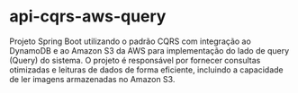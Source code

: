 # api-cqrs-aws-query
Projeto Spring Boot utilizando o padrão CQRS com integração ao DynamoDB e ao Amazon S3 da AWS para implementação do lado de query (Query) do sistema. O projeto é responsável por fornecer consultas otimizadas e leituras de dados de forma eficiente, incluindo a capacidade de ler imagens armazenadas no Amazon S3.
